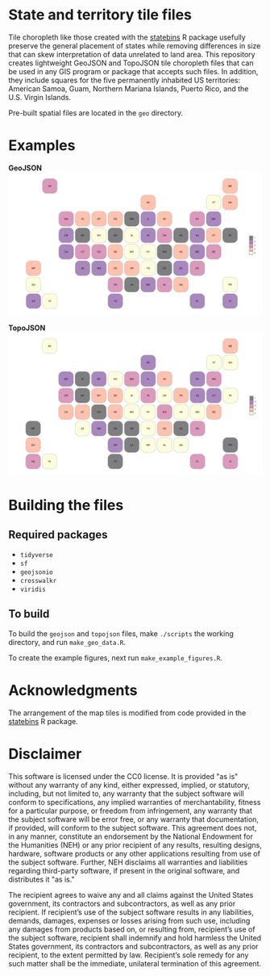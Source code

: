 # State and territory tile files

Tile choropleth like those created with the
[statebins](https://github.com/hrbrmstr/statebins) R package usefully preserve
the general placement of states while removing differences in size that can skew
interpretation of data unrelated to land area. This repository creates
lightweight GeoJSON and TopoJSON tile choropleth files that can be used in any
GIS program or package that accepts such files. In addition, they include
squares for the five permanently inhabited US territories: American Samoa, Guam,
Northern Mariana Islands, Puerto Rico, and the U.S. Virgin Islands.

Pre-built spatial files are located in the `geo` directory.

# Examples
**GeoJSON**
![Figure using GeoJSON file](figures/geojson_figure.png)

**TopoJSON**
![Figure using TopoJSON file](figures/topojson_figure.png)

# Building the files

## Required packages

- `tidyverse`
- `sf`
- `geojsonio`
- `crosswalkr`
- `viridis`

## To build

To build the `geojson` and `topojson` files, make `./scripts` the working
directory, and run `make_geo_data.R`.

To create the example figures, next run `make_example_figures.R`.

# Acknowledgments

The arrangement of the map tiles is modified from code provided in the
[statebins](https://github.com/hrbrmstr/statebins) R package.

# Disclaimer

This software is licensed under the CC0 license. It is provided "as is" without
any warranty of any kind, either expressed, implied, or statutory, including,
but not limited to, any warranty that the subject software will conform to
specifications, any implied warranties of merchantability, fitness for a
particular purpose, or freedom from infringement, any warranty that the subject
software will be error free, or any warranty that documentation, if provided,
will conform to the subject software. This agreement does not, in any manner,
constitute an endorsement by the National Endowment for the Humanities (NEH) or
any prior recipient of any results, resulting designs, hardware, software
products or any other applications resulting from use of the subject software.
Further, NEH disclaims all warranties and liabilities regarding third-party
software, if present in the original software, and distributes it "as is."

The recipient agrees to waive any and all claims against the United States
government, its contractors and subcontractors, as well as any prior recipient.
If recipient’s use of the subject software results in any liabilities, demands,
damages, expenses or losses arising from such use, including any damages from
products based on, or resulting from, recipient’s use of the subject software,
recipient shall indemnify and hold harmless the United States government, its
contractors and subcontractors, as well as any prior recipient, to the extent
permitted by law. Recipient’s sole remedy for any such matter shall be the
immediate, unilateral termination of this agreement.

